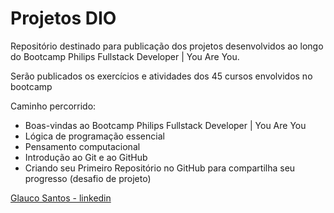 # Projetos DIO

Repositório destinado para publicação dos projetos desenvolvidos ao longo do Bootcamp Philips Fullstack Developer | You Are You.

Serão publicados os exercícios e atividades dos 45 cursos envolvidos no bootcamp

Caminho percorrido:
 - Boas-vindas ao Bootcamp Philips Fullstack Developer | You Are You
 - Lógica de programação essencial
 - Pensamento computacional
 - Introdução ao Git e ao GitHub
 - Criando seu Primeiro Repositório no GitHub para compartilha seu progresso (desafio de projeto)





[Glauco Santos - linkedin](https://www.linkedin.com/in/glauco-santos-85b4454b/)
